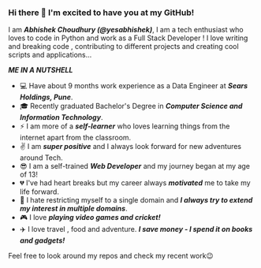 ### Hi there 👋 I'm excited to have you at my GitHub!

I am ***Abhishek Choudhury (@yesabhishek)***, I am a tech enthusiast who loves to code in Python and work as a Full Stack Developer !
I love writing and breaking code , contributing to different projects and creating cool scripts and applications...

***ME IN A NUTSHELL***
 - :computer: Have about 9 months work experience as a Data Engineer at ***Sears Holdings, Pune***. 
 - :mortar_board: Recently graduated Bachelor's Degree in ***Computer Science and Information Technology***.
 - :zap: I am more of a ***self-learner*** who loves learning things from the internet apart from the classroom.
 - :v:  I am ***super positive*** and I always look forward for new adventures around Tech.
 - :sunglasses: I am a self-trained ***Web Developer*** and my journey began at my age of 13!
 - :broken_heart: I've had heart breaks but my career always ***motivated*** me to take my life forward.
 - :open_hands: I hate restricting myself to a single domain and ***I always try to extend my interest in multiple domains***.
 - :video_game: I love ***playing video games and cricket!***
 - :airplane: I love travel , food and adventure. ***I save money - I spend it on books and gadgets!***
 
  
 Feel free to look around my repos and check my recent work😉
 
 

